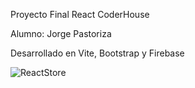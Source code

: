 Proyecto Final React CoderHouse

Alumno: Jorge Pastoriza

Desarrollado en Vite, Bootstrap y Firebase

![ReactStore](https://user-images.githubusercontent.com/108842334/210102641-9f78911e-95fd-4d2a-8bb7-80830bbc9f75.gif)
